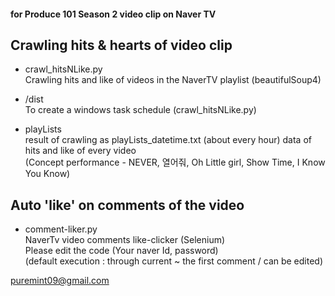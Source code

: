 #### for Produce 101 Season 2 video clip on Naver TV  
## Crawling hits & hearts of video clip

 * crawl_hitsNLike.py  
    Crawling hits and like of videos in the NaverTV playlist (beautifulSoup4)

 * /dist  
   To create a windows task schedule (crawl_hitsNLike.py)

 * playLists  
   result of crawling as playLists_datetime.txt (about every hour)
    data of hits and like of every video  
    (Concept performance - 
    NEVER, 열어줘, Oh Little girl, Show Time, I Know You Know)  

## Auto 'like' on comments of the video

 * comment-liker.py  
    NaverTv video comments like-clicker (Selenium)  
    Please edit the code (Your naver Id, password)  
    (default execution : through current ~ the first comment / can be edited)


puremint09@gmail.com